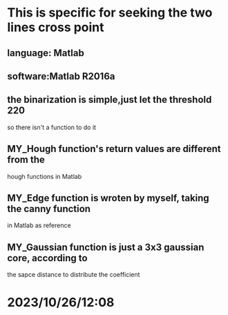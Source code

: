 #  This is specific for seeking the two lines cross point

## language: Matlab
## software:Matlab R2016a

## the binarization is simple,just let the threshold 220
   so there isn't a function to do it
## MY_Hough function's return values are different from the 
   hough functions in Matlab
## MY_Edge function is wroten by myself, taking the canny function
   in Matlab as reference
## MY_Gaussian function is just a 3x3 gaussian core, according to 
   the sapce distance to distribute the coefficient


#  2023/10/26/12:08